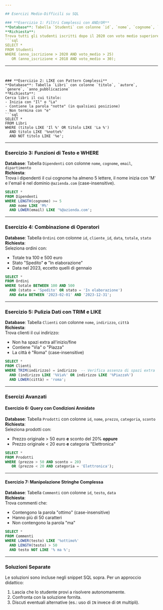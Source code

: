 ```yaml
---

## Esercizi Medio-Difficili su SQL

### **Esercizio 1: Filtri Complessi con AND/OR**
**Database**: Tabella `Studenti` con colonne `id`, `nome`, `cognome`, `anno_iscrizione`, `voto_medio`  
**Richiesta**:  
Trova tutti gli studenti iscritti dopo il 2020 con voto medio superiore a 25 **oppure** iscritti prima del 2018 con voto medio esattamente 30.  
```sql
SELECT *
FROM Studenti
WHERE (anno_iscrizione > 2020 AND voto_medio > 25)
   OR (anno_iscrizione < 2018 AND voto_medio = 30);
```

---
```


### **Esercizio 2: LIKE con Pattern Complessi**
**Database**: Tabella `Libri` con colonne `titolo`, `autore`, `genere`, `anno_pubblicazione`  
**Richiesta**:  
Cerca libri il cui titolo:  
- Inizia con "Il" o "La"  
- Contiene la parola "notte" (in qualsiasi posizione)  
- Non termina con "e"  
```sql
SELECT *
FROM Libri
WHERE (titolo LIKE 'Il %' OR titolo LIKE 'La %')
  AND titolo LIKE '%notte%'
  AND NOT titolo LIKE '%e';
```

---

### **Esercizio 3: Funzioni di Testo e WHERE**
**Database**: Tabella `Dipendenti` con colonne `nome`, `cognome`, `email`, `dipartimento`  
**Richiesta**:  
Trova i dipendenti il cui cognome ha almeno 5 lettere, il nome inizia con 'M' e l'email è nel dominio `@azienda.com` (case-insensitive).  
```sql
SELECT *
FROM Dipendenti
WHERE LENGTH(cognome) >= 5
  AND nome LIKE 'M%'
  AND LOWER(email) LIKE '%@azienda.com';
```

---

### **Esercizio 4: Combinazione di Operatori**
**Database**: Tabella `Ordini` con colonne `id`, `cliente_id`, `data`, `totale`, `stato`  
**Richiesta**:  
Seleziona ordini con:  
- Totale tra 100 e 500 euro  
- Stato "Spedito" **o** "In elaborazione"  
- Data nel 2023, eccetto quelli di gennaio  
```sql
SELECT *
FROM Ordini
WHERE totale BETWEEN 100 AND 500
  AND (stato = 'Spedito' OR stato = 'In elaborazione')
  AND data BETWEEN '2023-02-01' AND '2023-12-31';
```

---

### **Esercizio 5: Pulizia Dati con TRIM e LIKE**
**Database**: Tabella `Clienti` con colonne `nome`, `indirizzo`, `città`  
**Richiesta**:  
Trova clienti il cui indirizzo:  
- Non ha spazi extra all'inizio/fine  
- Contiene "Via" o "Piazza"  
- La città è "Roma" (case-insensitive)  
```sql
SELECT *
FROM Clienti
WHERE TRIM(indirizzo) = indirizzo  -- Verifica assenza di spazi extra
  AND (indirizzo LIKE '%Via%' OR indirizzo LIKE '%Piazza%')
  AND LOWER(città) = 'roma';
```

---

### **Esercizi Avanzati**

#### **Esercizio 6: Query con Condizioni Annidate**
**Database**: Tabella `Prodotti` con colonne `id`, `nome`, `prezzo`, `categoria`, `sconto`  
**Richiesta**:  
Seleziona prodotti con:  
- Prezzo originale > 50 euro **e** sconto del 20% **oppure**  
- Prezzo originale < 20 euro **e** categoria "Elettronica"  
```sql
SELECT *
FROM Prodotti
WHERE (prezzo > 50 AND sconto = 20)
   OR (prezzo < 20 AND categoria = 'Elettronica');
```

---

#### **Esercizio 7: Manipolazione Stringhe Complessa**
**Database**: Tabella `Commenti` con colonne `id`, `testo`, `data`  
**Richiesta**:  
Trova commenti che:  
- Contengono la parola "ottimo" (case-insensitive)  
- Hanno più di 50 caratteri  
- Non contengono la parola "ma"  
```sql
SELECT *
FROM Commenti
WHERE LOWER(testo) LIKE '%ottimo%'
  AND LENGTH(testo) > 50
  AND testo NOT LIKE '% ma %';
```

---

### **Soluzioni Separate**
Le soluzioni sono incluse negli snippet SQL sopra. Per un approccio didattico:  
1. Lascia che lo studente provi a risolvere autonomamente.  
2. Confronta con la soluzione fornita.  
3. Discuti eventuali alternative (es.: uso di `IN` invece di `OR` multipli).

